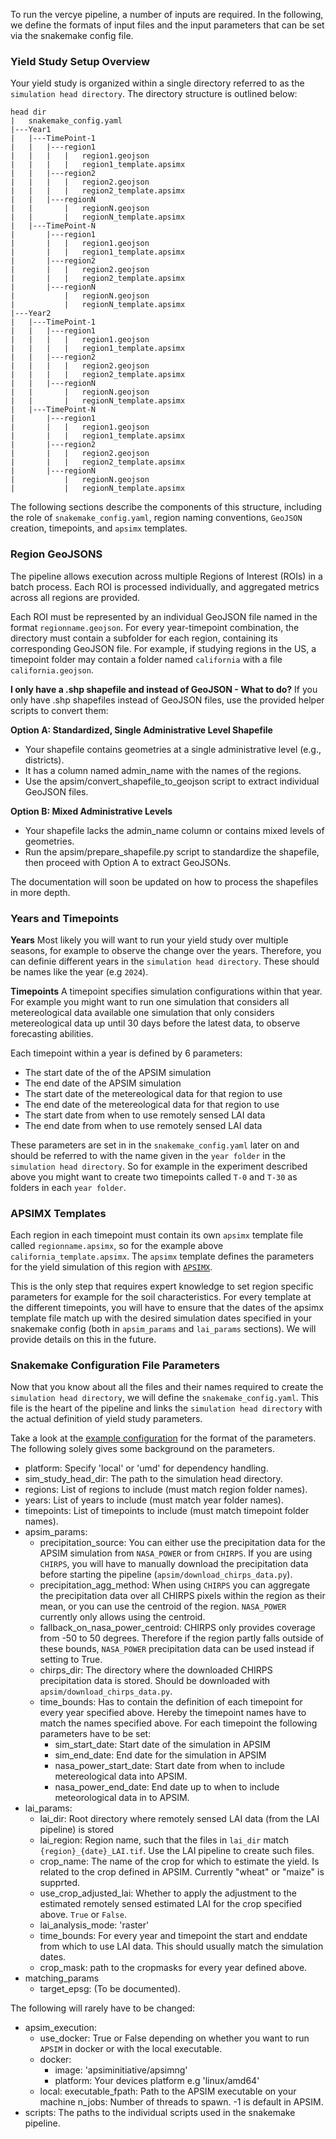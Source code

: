 To run the vercye pipeline, a number of inputs are required. In the following, we define the formats of input files and the input parameters that can be set via the snakemake config file.

### Yield Study Setup Overview
Your yield study is organized within a single directory referred to as the `simulation head directory`. The directory structure is outlined below:

```
head dir
|   snakemake_config.yaml
|---Year1
|   |---TimePoint-1
|   |   |---region1
|   |   |   |   region1.geojson
|   |   |   |   region1_template.apsimx
|   |   |---region2
|   |   |   |   region2.geojson
|   |   |   |   region2_template.apsimx
|   |   |---regionN
|   |       |   regionN.geojson
|   |       |   regionN_template.apsimx
|   |---TimePoint-N
|       |---region1
|       |   |   region1.geojson
|       |   |   region1_template.apsimx
|       |---region2
|       |   |   region2.geojson
|       |   |   region2_template.apsimx
|       |---regionN
|           |   regionN.geojson
|           |   regionN_template.apsimx
|---Year2
|   |---TimePoint-1
|   |   |---region1
|   |   |   |   region1.geojson
|   |   |   |   region1_template.apsimx
|   |   |---region2
|   |   |   |   region2.geojson
|   |   |   |   region2_template.apsimx
|   |   |---regionN
|   |       |   regionN.geojson
|   |       |   regionN_template.apsimx
|   |---TimePoint-N
|       |---region1
|       |   |   region1.geojson
|       |   |   region1_template.apsimx
|       |---region2
|       |   |   region2.geojson
|       |   |   region2_template.apsimx
|       |---regionN
|           |   regionN.geojson
|           |   regionN_template.apsimx
```

The following sections describe the components of this structure, including the role of `snakemake_config.yaml`, region naming conventions, `GeoJSON` creation, timepoints, and `apsimx` templates.

### Region GeoJSONS
The pipeline allows execution across multiple Regions of Interest (ROIs) in a batch process. Each ROI is processed individually, and aggregated metrics across all regions are provided.

Each ROI must be represented by an individual GeoJSON file named in the format `regionname.geojson`. For every year-timepoint combination, the directory must contain a subfolder for each region, containing its corresponding GeoJSON file. For example, if studying regions in the US, a timepoint folder may contain a folder named `california` with a file `california.geojson`.

**I only have a .shp shapefile and instead of GeoJSON - What to do?**
If you only have .shp shapefiles instead of GeoJSON files, use the provided helper scripts to convert them:

__Option A: Standardized, Single Administrative Level Shapefile__

- Your shapefile contains geometries at a single administrative level (e.g., districts).
- It has a column named admin_name with the names of the regions.
- Use the apsim/convert_shapefile_to_geojson script to extract individual GeoJSON files.

__Option B: Mixed Administrative Levels__

- Your shapefile lacks the admin_name column or contains mixed levels of geometries.
- Run the apsim/prepare_shapefile.py script to standardize the shapefile, then proceed with Option A to extract GeoJSONs.

The documentation will soon be updated on how to process the shapefiles in more depth.


### Years and Timepoints
**Years**
Most likely you will want to run your yield study over multiple seasons, for example to observe the change over the years. Therefore, you can definie different years in the `simulation head directory`. These should be names like the year (e.g `2024`).

**Timepoints**
A timepoint specifies simulation configurations within that year. For example you might want to run one simulation that considers all metereological data available one simulation that only considers metereological data up until 30 days before the latest data, to observe forecasting abilities. 

Each timepoint within a year is defined by 6 parameters:
- The start date of the of the APSIM simulation
- The end date of the APSIM simulation
- The start date of the metereological data for that region to use
- The end date of the metereological data for that region to use
- The start date from when to use remotely sensed LAI data
- The end date from when to use remotely sensed LAI data

These parameters are set in in the `snakemake_config.yaml` later on and should be referred to with the name given in the `year folder` in the `simulation head directory`. So for example in the experiment described above you might want to create two timepoints called `T-0` and `T-30` as folders in each `year folder`.

### APSIMX Templates
Each region in each timepoint must contain its own `apsimx` template file called `regionname.apsimx`, so for the example above `california_template.apsimx`. The `apsimx` template defines the parameters for the yield simulation of this region with [`APSIMX`](https://github.com/APSIMInitiative/ApsimX).

This is the only step that requires expert knowledge to set region specific parameters for example for the soil characteristics.
For every template at the different timepoints, you will have to ensure that the dates of the apsimx template file match up with the desired simulation dates specified in your snakemake config (both in `apsim_params` and `lai_params` sections). We will provide details on this in the future.

### Snakemake Configuration File Parameters
Now that you know about all the files and their names required to create the `simulation head directory`, we will define the `snakemake_config.yaml`. This file is the heart of the pipeline and links the `simulation head directory` with the actual definition of yield study parameters.

Take a look at the [example configuration](https://github.com/JPLMLIA/vercye_ops/blob/main/vercye_ops/snakemake/config_local.yaml) for the format of the parameters. The following solely gives some background on the parameters.

- platform: Specify 'local' or 'umd' for dependency handling.
- sim_study_head_dir: The path to the simulation head directory.
- regions: List of regions to include (must match region folder names).
- years: List of years to include (must match year folder names).
- timepoints: List of timepoints to include (must match timepoint folder names).
- apsim_params:
    - precipitation_source: You can either use the precipitation data for the APSIM simulation from `NASA_POWER` or from `CHIRPS`. If you are using `CHIRPS`, you will have to manually download the precipitation data before starting the pipeline (`apsim/download_chirps_data.py`).
    - precipitation_agg_method: When using `CHIRPS` you can aggregate the precipitation data over all CHIRPS pixels within the region as their mean, or you can use the centroid of the region. `NASA_POWER` currently only allows using the centroid.
    - fallback_on_nasa_power_centroid: CHIRPS only provides coverage from -50 to 50 degrees. Therefore if the region partly falls outside of these bounds, `NASA_POWER` precipitation data can be used instead if setting to True.
    - chirps_dir: The directory where the downloaded CHIRPS precipitation data is stored. Should be downloaded with `apsim/download_chirps_data.py`.
    - time_bounds: Has to contain the definition of each timepoint for every year specified above. Hereby the timepoint names have to match the names specified above. For each timepoint the following parameters have to be set:
        - sim_start_date: Start date of the simulation in APSIM
        - sim_end_date: End date for the simulation in APSIM
        - nasa_power_start_date: Start date from when to include metereological data into APSIM.
        - nasa_power_end_date: End date up to when to include meteorological data in to APSIM.
- lai_params:
    - lai_dir: Root directory where remotely sensed LAI data (from the LAI pipeline) is stored 
    - lai_region: Region name, such that the files in `lai_dir` match `{region}_{date}_LAI.tif`. Use the LAI pipeline to create such files.
    - crop_name: The name of the crop for which to estimate the yield. Is related to the crop defined in APSIM. Currently "wheat" or "maize" is supprted.
    - use_crop_adjusted_lai: Whether to apply the adjustment to the estimated remotely sensed estimated LAI for the crop specified above. `True` or `False`.
    - lai_analysis_mode: 'raster'
    - time_bounds: For every year and timepoint the start and enddate from which to use LAI data. This should usually match the simulation dates.
    - crop_mask: path to the cropmasks for every year defined above.
- matching_params
    - target_epsg: (To be documented).

The following will rarely have to be changed:

- apsim_execution:
    - use_docker: True or False depending on whether you want to run `APSIM` in docker or with the local executable.
    - docker:
        - image: 'apsiminitiative/apsimng'
        - platform: Your devices platform e.g 'linux/amd64'
    - local: 
        executable_fpath: Path to the APSIM executable on your machine
        n_jobs: Number of threads to spawn. -1 is default in APSIM.
- scripts: The paths to the individual scripts used in the snakemake pipeline.